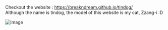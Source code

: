 Checkout the website : https://breakndream.github.io/tindog/   
Although the name is tindog, the model of this website is my cat, Zzang-i :D

![image](https://user-images.githubusercontent.com/94573832/169793892-64f2995a-6583-4fb0-be0f-a3cce15da571.png)

